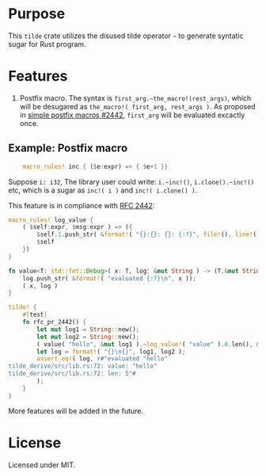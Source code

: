# Purpose

This `tilde` crate utilizes the disused tilde operator `~` to generate
syntatic sugar for Rust program.

# Features

1. Postfix macro. The syntax is `first_arg.~the_macro!(rest_args)`, which will
be desugared as `the_macro!( first_arg, rest_args )`. As proposed in
[simple postfix macros #2442](https://github.com/rust-lang/rfcs/pull/2442),
`first_arg` will be evaluated excactly once.

## Example: Postfix macro

  ```rust
      macro_rules! inc { ($e:expr) => { $e+1 }}
  ```

  Suppose `i: i32`, The library user could write: `i.~inc!()`,
  `i.clone().~inc!()` etc,  which is a sugar as `inc!( i )` and
  `inc!( i.clone() )`.

  This feature is in compliance with
  [RFC 2442](https://github.com/joshtriplett/rfcs/blob/simple-postfix-macros/text/0000-simple-postfix-macros.md#guide-level-explanation):

  ```rust
  macro_rules! log_value {
      ( $self:expr, $msg:expr ) => ({
          $self.1.push_str( &format!( "{}:{}: {}: {:?}", file!(), line!(), $msg, $self.0 ));
          $self
      })
  }

  fn value<T: std::fmt::Debug>( x: T, log: &mut String ) -> (T,&mut String) {
      log.push_str( &format!( "evaluated {:?}\n", x ));
      ( x, log )
  }

  tilde! {
      #[test]
      fn rfc_pr_2442() {
          let mut log1 = String::new();
          let mut log2 = String::new();
          ( value( "hello", &mut log1 ).~log_value!( "value" ).0.len(), &mut log2 ).~log_value!( "len" );
          let log = format!( "{}\n{}", log1, log2 );
          assert_eq!( log, r#"evaluated "hello"
  tilde_derive/src/lib.rs:72: value: "hello"
  tilde_derive/src/lib.rs:72: len: 5"#
          );
      }
  }
  ```

More features will be added in the future.

# License

Licensed under MIT.
